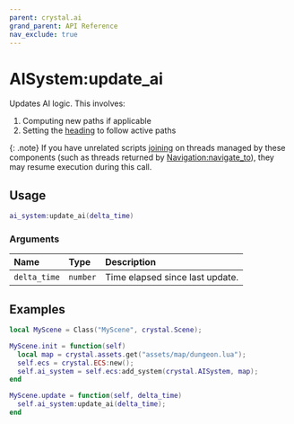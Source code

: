 ```yaml
---
parent: crystal.ai
grand_parent: API Reference
nav_exclude: true
---
```


# AISystem:update_ai

Updates AI logic. This involves:

1. Computing new paths if applicable
2. Setting the [heading](/crystal/api/physics/movement_set_heading) to follow active paths

{: .note}
If you have unrelated scripts [joining](/crystal/api/script/thread_join) on threads managed by these components (such as threads returned by [Navigation:navigate_to](navigation_navigate_to)), they may resume execution during this call.

## Usage

```lua
ai_system:update_ai(delta_time)
```

### Arguments

| Name         | Type     | Description                     |
| :----------- | :------- | :------------------------------ |
| `delta_time` | `number` | Time elapsed since last update. |

## Examples

```lua
local MyScene = Class("MyScene", crystal.Scene);

MyScene.init = function(self)
  local map = crystal.assets.get("assets/map/dungeon.lua");
  self.ecs = crystal.ECS:new();
  self.ai_system = self.ecs:add_system(crystal.AISystem, map);
end

MyScene.update = function(self, delta_time)
  self.ai_system:update_ai(delta_time);
end
```
